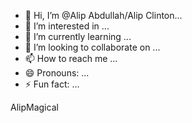 - 👋 Hi, I’m @Alip Abdullah/Alip Clinton...
- 👀 I’m interested in ...
- 🌱 I’m currently learning ...
- 💞️ I’m looking to collaborate on ...
- 📫 How to reach me ...
- 😄 Pronouns: ...
- ⚡ Fun fact: ...

<!---
AlipAbdullah/AlipClinton is a ✨ special ✨ repository because its `README.md` (this file) appears on your GitHub profile.
You can click the Preview link to take a look at your changes.
--->AlipMagical
